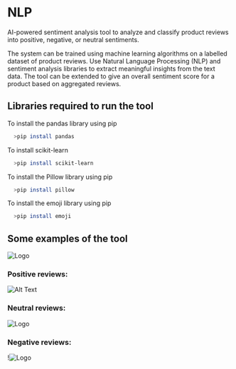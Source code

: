 
# NLP 
 

AI-powered sentiment analysis tool to analyze and classify product reviews into positive, negative, or neutral sentiments. 

The system can be trained using machine learning algorithms on a labelled dataset of product reviews. Use Natural Language Processing (NLP) and sentiment analysis libraries to extract meaningful insights from the text data. The tool can be extended to give an overall sentiment score for a product based on aggregated reviews.






## Libraries required to run the tool

To install the pandas library using pip
```bash
  >pip install pandas
```

To install scikit-learn
```bash
  >pip install scikit-learn
```

To install the Pillow library using pip
```bash
  >pip install pillow
```

To install the emoji library using pip
```bash
  >pip install emoji
```








## Some examples of the tool








![Logo](path)

###  Positive reviews:
![Alt Text]([url_of_your_image](https://github.com/isaacalabdi1998/NLP/blob/main/Examples/1.PNG))




###  Neutral reviews:
![Logo]([path](https://github.com/isaacalabdi1998/NLP/blob/main/Examples/2.PNG))


###  Negative reviews:
!![Logo]([path](https://github.com/isaacalabdi1998/NLP/blob/main/Examples/3.PNG))











